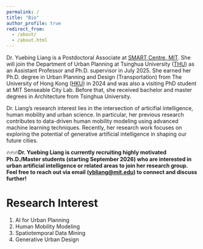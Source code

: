 ```yaml
---
permalink: /
title: "Bio"
author_profile: true
redirect_from: 
  - /about/
  - /about.html
---
```


Dr. Yuebing Liang is a Postdoctoral Associate at [SMART Centre, MIT](https://m3s.mit.edu/our-team/yuebing-liang). She will join the Department of Urban Planning at Tsinghua University ([THU](https://www.arch.tsinghua.edu.cn/column/Departments)) as an Assistant Professor and Ph.D. supervisor in July 2025. She earned her Ph.D. degree in Urban Planning and Design (Transportation) from The University of Hong Kong ([HKU](https://www.arch.hku.hk/departments-and-divisions/department-of-urban-planning-and-design/)) in 2024 and was also a visiting PhD student at MIT Senseable City Lab. Before that, she received bachelor and master degrees in Architecture from Tsinghua University. 

Dr. Liang’s research interest lies in the intersection of articifial intelligence, human mobility and urban science. In particular, her previous research contributes to data-driven human mobility modeling using advanced machine learning techniques. Recently, her research work focuses on exploring the potential of generative artificial intelligence in shaping our future cities. 


🔥🔥🔥**Dr. Yuebing Liang is currently recruiting highly motivated Ph.D./Master students (starting September 2026) who are interested in urban artificial intelligence or related areas to join her research group. Feel free to reach out via email (ybliang@mit.edu) to connect and discuss further!**  


Research Interest
======
1. AI for Urban Planning
1. Human Mobility Modeling
1. Spatiotemporal Data Mining
1. Generative Urban Design
